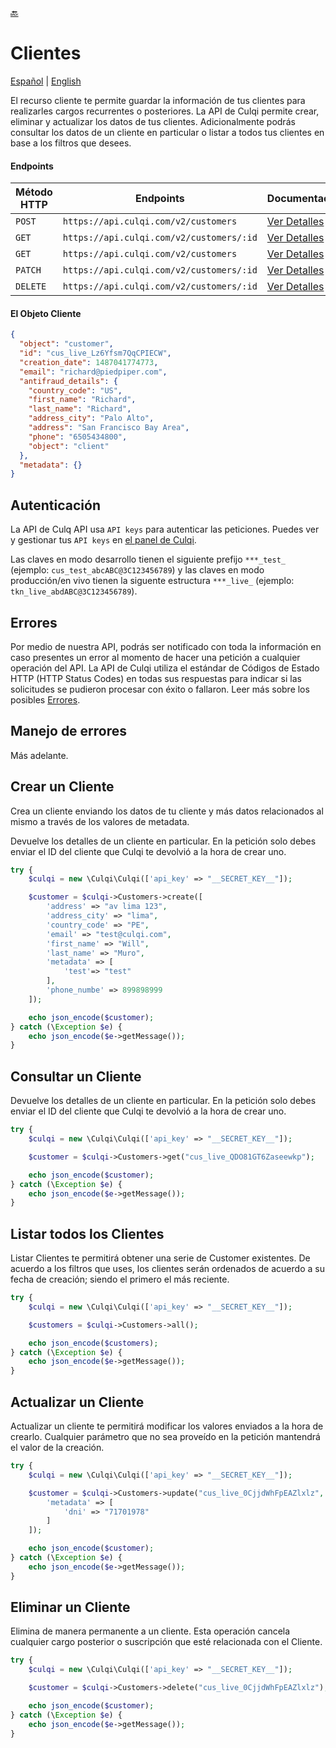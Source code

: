 [🔙](../../../../lang/es/README.md)

# Clientes

[Español](README.md) |
[English](../../README.md)

El recurso cliente te permite guardar la información de tus clientes para realizarles cargos recurrentes o posteriores. La API de Culqi permite crear, eliminar y actualizar los datos de tus clientes. Adicionalmente podrás consultar los datos de un cliente en particular o listar a todos tus clientes en base a los filtros que desees.

#### Endpoints

| Método HTTP | Endpoints                                | Documentación                                              |
| ----------- | ---------------------------------------- | ---------------------------------------------------------- |
| `POST`      | `https://api.culqi.com/v2/customers`     | [Ver Detalles](https://www.culqi.com/api/#clientes#create) |
| `GET`       | `https://api.culqi.com/v2/customers/:id` | [Ver Detalles](https://www.culqi.com/api/#clientes#detail) |
| `GET`       | `https://api.culqi.com/v2/customers`     | [Ver Detalles](https://www.culqi.com/api/#clientes#list)   |
| `PATCH`     | `https://api.culqi.com/v2/customers/:id` | [Ver Detalles](https://www.culqi.com/api/#clientes#update) |
| `DELETE`    | `https://api.culqi.com/v2/customers/:id` | [Ver Detalles](https://www.culqi.com/api/#clientes#delete) |

#### El Objeto Cliente

```json
{
  "object": "customer",
  "id": "cus_live_Lz6Yfsm7QqCPIECW",
  "creation_date": 1487041774773,
  "email": "richard@piedpiper.com",
  "antifraud_details": {
    "country_code": "US",
    "first_name": "Richard",
    "last_name": "Richard",
    "address_city": "Palo Alto",
    "address": "San Francisco Bay Area",
    "phone": "6505434800",
    "object": "client"
  },
  "metadata": {}
}
```

## Autenticación

La API de Culq API usa `API keys` para autenticar las peticiones. Puedes ver y gestionar tus `API keys` en [el panel de Culqi](https://integ-panel.culqi.com/#/desarrollo/llaves).

Las claves en modo desarrollo tienen el siguiente prefijo `***_test_` (ejemplo: `cus_test_abcABC@3C123456789`) y las claves en modo producción/en vivo tienen la siguente estructura `***_live_` (ejemplo: `tkn_live_abdABC@3C123456789`).

## Errores

Por medio de nuestra API, podrás ser notificado con toda la información en caso presentes un error al momento de hacer una petición a cualquier operación del API. La API de Culqi utiliza el estándar de Códigos de Estado HTTP (HTTP Status Codes) en todas sus respuestas para indicar si las solicitudes se pudieron procesar con éxito o fallaron. Leer más sobre los posibles [Errores](https://www.culqi.com/api/#/errores).

## Manejo de errores

Más adelante.

## Crear un Cliente

Crea un cliente enviando los datos de tu cliente y más datos relacionados al mismo a través de los valores de metadata.

Devuelve los detalles de un cliente en particular. En la petición solo debes enviar el ID del cliente que Culqi te devolvió a la hora de crear uno.

```php
try {
    $culqi = new \Culqi\Culqi(['api_key' => "__SECRET_KEY__"]);

    $customer = $culqi->Customers->create([
        'address' => "av lima 123",
        'address_city' => "lima",
        'country_code' => "PE",
        'email' => "test@culqi.com",
        'first_name' => "Will",
        'last_name' => "Muro",
        'metadata' => [
            'test'=> "test"
        ],
        'phone_numbe' => 899898999
    ]);

    echo json_encode($customer);
} catch (\Exception $e) {
    echo json_encode($e->getMessage());
}
```

## Consultar un Cliente

Devuelve los detalles de un cliente en particular. En la petición solo debes enviar el ID del cliente que Culqi te devolvió a la hora de crear uno.

```php
try {
    $culqi = new \Culqi\Culqi(['api_key' => "__SECRET_KEY__"]);

    $customer = $culqi->Customers->get("cus_live_QDO81GT6Zaseewkp");

    echo json_encode($customer);
} catch (\Exception $e) {
    echo json_encode($e->getMessage());
}
```

## Listar todos los Clientes

Listar Clientes te permitirá obtener una serie de Customer existentes. De acuerdo a los filtros que uses, los clientes serán ordenados de acuerdo a su fecha de creación; siendo el primero el más reciente.

```php
try {
    $culqi = new \Culqi\Culqi(['api_key' => "__SECRET_KEY__"]);

    $customers = $culqi->Customers->all();

    echo json_encode($customers);
} catch (\Exception $e) {
    echo json_encode($e->getMessage());
}
```

## Actualizar un Cliente

Actualizar un cliente te permitirá modificar los valores enviados a la hora de crearlo. Cualquier parámetro que no sea proveído en la petición mantendrá el valor de la creación.

```php
try {
    $culqi = new \Culqi\Culqi(['api_key' => "__SECRET_KEY__"]);

    $customer = $culqi->Customers->update("cus_live_0CjjdWhFpEAZlxlz", [
        'metadata' => [
            'dni' => "71701978"
        ]
    ]);

    echo json_encode($customer);
} catch (\Exception $e) {
    echo json_encode($e->getMessage());
}
```

## Eliminar un Cliente

Elimina de manera permanente a un cliente. Esta operación cancela cualquier cargo posterior o suscripción que esté relacionada con el Cliente.

```php
try {
    $culqi = new \Culqi\Culqi(['api_key' => "__SECRET_KEY__"]);

    $customer = $culqi->Customers->delete("cus_live_0CjjdWhFpEAZlxlz");

    echo json_encode($customer);
} catch (\Exception $e) {
    echo json_encode($e->getMessage());
}
```
